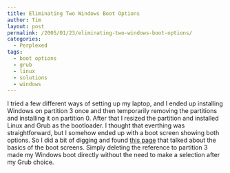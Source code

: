 ```yaml
---
title: Eliminating Two Windows Boot Options
author: Tim
layout: post
permalink: /2005/01/23/eliminating-two-windows-boot-options/
categories:
  - Perplexed
tags:
  - boot options
  - grub
  - linux
  - solutions
  - windows
---
```

I tried a few different ways of setting up my laptop, and I ended up installing Windows on partition 3 once and then temporarily removing the partitions and installing it on partition 0. After that I resized the partition and installed Linux and Grub as the bootloader. I thought that everthing was straightforward, but I somehow ended up with a boot screen showing both options. So I did a bit of digging and found [this page][1] that talked about the basics of the boot screens. Simply deleting the reference to partition 3 made my Windows boot directly without the need to make a selection after my Grub choice.

 [1]: http://www.softwaretipsandtricks.com/forum/showthread.php?t=11551
